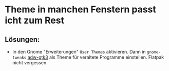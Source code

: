# Theme in manchen Fenstern passt icht zum Rest

## Lösungen:

- In den Gnome "Erweiterungen" `User Themes` aktivieren. Dann in `gnome-tweaks` [adw-gtk3](https://github.com/lassekongo83/adw-gtk3) als Theme für veraltete Programme einstellen. Flatpak nicht vergessen.